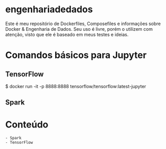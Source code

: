 # engenhariadedados

Este é meu repositório de Dockerfiles, Composefiles e informações sobre Docker & Engenharia de Dados. Seu uso é livre, porém o utilizem com atenção, visto que ele é baseado em meus testes e ideias.

# Comandos básicos para Jupyter

## TensorFlow

$ docker run -it -p 8888:8888 tensorflow/tensorflow:latest-jupyter

## Spark

# Conteúdo

    - Spark
    - TensorFlow
    